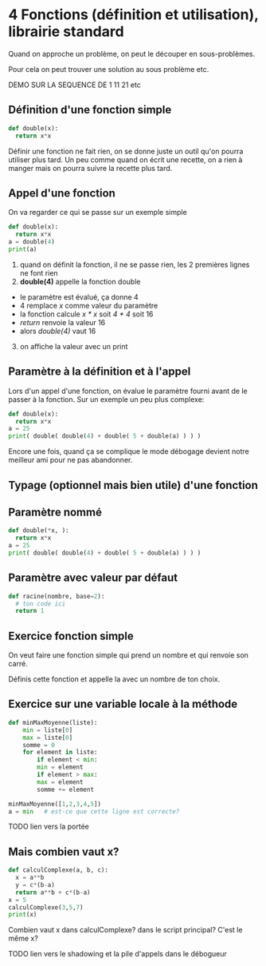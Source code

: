 # 4 Fonctions (définition et utilisation), librairie standard

Quand on approche un problème, on peut le découper en sous-problèmes.

Pour cela on peut trouver une solution au sous problème etc.

DEMO SUR LA SEQUENCE DE 1 11 21 etc

## Définition d'une fonction simple

```python
def double(x):
  return x*x
```

Définir une fonction ne fait rien, on se donne juste un outil qu'on
pourra utiliser plus tard. Un peu comme quand on écrit une recette, on a
rien à manger mais on pourra suivre la recette plus tard.

## Appel d'une fonction

On va regarder ce qui se passe sur un exemple simple
```python
def double(x):
  return x*x
a = double(4)
print(a)
```
1. quand on définit la fonction, il ne se passe rien, les 2 premières lignes ne font rien
2. **double(4)** appelle la fonction double
- le paramètre est évalué, ça donne 4
- 4 remplace *x* comme valeur du paramètre
- la fonction calcule *x * x* soit *4 * 4* soit 16
- *return* renvoie la valeur 16
- alors *double(4)* vaut 16
3. on affiche la valeur avec un print

## Paramètre à la définition et à l'appel

Lors d'un appel d'une fonction, on évalue le paramètre fourni avant de le
passer à la fonction. Sur un exemple un peu plus complexe:
```python
def double(x):
  return x*x
a = 25
print( double( double(4) + double( 5 + double(a) ) ) )
```
Encore une fois, quand ça se complique le mode débogage devient notre
meilleur ami pour ne pas abandonner.

## Typage (optionnel mais bien utile) d'une fonction

## Paramètre nommé

```python
def double(*x, ):
  return x*x
a = 25
print( double( double(4) + double( 5 + double(a) ) ) )
```

## Paramètre avec valeur par défaut


```python
def racine(nombre, base=2):
  # ton code ici
  return 1
```


## Exercice fonction simple

On veut faire une fonction simple qui prend un nombre et qui renvoie son carré.

Définis cette fonction et appelle la avec un nombre de ton choix.

## Exercice sur une variable locale à la méthode

```python
def minMaxMoyenne(liste):
    min = liste[0]
    max = liste[0]
    somme = 0
    for element in liste:
        if element < min:
        min = element
        if element > max:
        max = element
        somme += element

minMaxMoyenne([1,2,3,4,5])
a = min   # est-ce que cette ligne est correcte?
```

TODO lien vers la portée



## Mais combien vaut x?

```python
def calculComplexe(a, b, c):
  x = a**b
  y = c*(b-a)
  return a**b + c*(b-a)
x = 5
calculComplexe(3,5,7)
print(x)
```

Combien vaut x dans calculComplexe? dans le script principal? C'est le même x?

TODO lien vers le shadowing et la pile d'appels dans le débogueur
